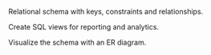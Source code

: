 Relational schema with keys, constraints and relationships.

Create SQL views for reporting and analytics.

Visualize the schema with an ER diagram.

